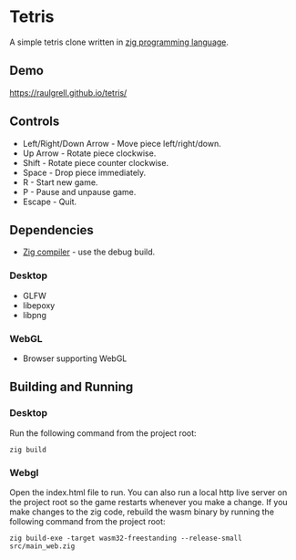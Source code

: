 # Tetris 

A simple tetris clone written in [zig programming language](https://github.com/andrewrk/zig).

## Demo

https://raulgrell.github.io/tetris/

## Controls

 * Left/Right/Down Arrow - Move piece left/right/down.
 * Up Arrow - Rotate piece clockwise.
 * Shift - Rotate piece counter clockwise.
 * Space - Drop piece immediately.
 * R - Start new game.
 * P - Pause and unpause game.
 * Escape - Quit.

## Dependencies

 * [Zig compiler](https://github.com/andrewrk/zig) - use the debug build.

### Desktop
 * GLFW
 * libepoxy
 * libpng

### WebGL
 * Browser supporting WebGL

## Building and Running

### Desktop

Run the following command from the project root:

```
zig build
```

### Webgl

Open the index.html file to run. You can also run a local http live server on the project root so the game restarts whenever you make a change.
If you make changes to the zig code, rebuild the wasm binary by running the following command from the project root:

```
zig build-exe -target wasm32-freestanding --release-small src/main_web.zig
```

